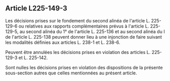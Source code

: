 Article L225-149-3
----
Les décisions prises sur le fondement du second alinéa de l'article L. 225-129-6
ou relatives aux rapports complémentaires prévus à l'article L. 225-129-5, au
second alinéa du 1° de l'article L. 225-136 et au second alinéa du I de
l'article L. 225-138 peuvent donner lieu à une injonction de faire suivant les
modalités définies aux articles L. 238-1 et L. 238-6.

Peuvent être annulées les décisions prises en violation des articles L.
225-129-3 et L. 225-142.

Sont nulles les décisions prises en violation des dispositions de la présente
sous-section autres que celles mentionnées au présent article.
